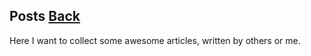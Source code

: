 ## Posts	[Back](./../README.md)

Here I want to collect some awesome articles, written by others or me.